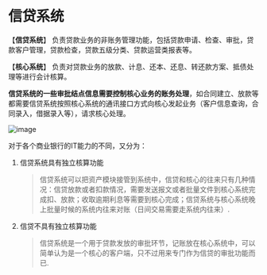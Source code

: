# 信贷系统

【**信贷系统**】 负责贷款业务的非账务管理功能，包括贷款申请、检查、审批，贷款客户管理，贷款检查，贷款五级分类、贷款运营类报表等。

【**核心系统**】 负责对贷款业务的放款、计息、还本、还息、转还款方案、抵债处理等进行会计核算。

**信贷系统的一些审批结点信息需要控制核心业务的账务处理**，如合同建立、放款等都需要信贷系统按照核心系统的通讯接口方式向核心发起业务（客户信息查询，合同录入，借据录入等），请求核心处理。


![image](https://raw.githubusercontent.com/jackymoto/credit.github.io/master/pic/v2-858c58cfa51bc0fcde354b78f5e1b6bc_hd.png)

对于各个商业银行的IT能力的不同，又分为：

1. 信贷系统具有独立核算功能

    >信贷系统可以把资产模块接管到系统中，信贷和核心的往来只有几种情况：信贷放款或者扣款情况，需要发送报文或者批量文件到核心系统完成扣、放款；收取逾期利息等需要到核心完成；信贷系统与核心系统晚上批量时候的系统内往来对账（日间交易需要走系统内往来）.

2. 信贷不具有独立核算功能

    >信贷系统是一个用于贷款发放的审批环节，记账放在核心系统中，可以简单认为是一个核心的客户端，只不过用来专门作为信贷的审批功能而已.


